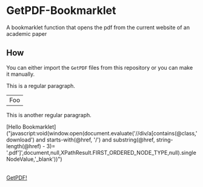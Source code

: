 # GetPDF-Bookmarklet
A bookmarklet function that opens the pdf from the current website of an academic paper

## How
You can either import the `GetPDF` files from this repository or you can make it manually.

This is a regular paragraph.

<table>
    <tr>
        <td>Foo</td>
    </tr>
<table>

This is another regular paragraph.

[Hello Bookmarklet]("javascript:void\(window.open\(document.evaluate\('//div/a\[contains\(@class,\'download\'\) and starts-with\(@href, \'/\'\) and substring\(@href, string-length(@href\) - 3)= \'.pdf\'\]',document,null,XPathResult.FIRST_ORDERED_NODE_TYPE,null\).singleNodeValue,'_blank'\)\)")


<table><a href="javascript:void\(window.open\(document.evaluate\('//div/a\[contains\(@class,\'download\'\) and starts-with\(@href, \'/\'\) and substring\(@href, string-length(@href\) - 3)= \'.pdf\'\]',document,null,XPathResult.FIRST_ORDERED_NODE_TYPE,null\).singleNodeValue,'_blank'\)\);"> GetPDF! </a><table>
    
    
